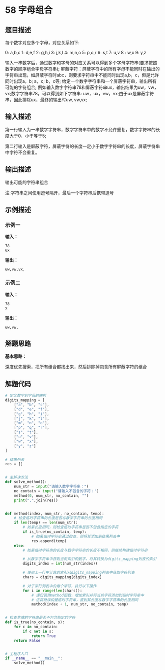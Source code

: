 # 58 字母组合

## 题目描述

每个数字对应多个字母，对应关系如下:

0: a,b,c
1: d,e,f
2: g,h,i
3: j,k,l
4: m,n,o
5: p,q,r
6: s,t
7: u,v
8 : w,x
9: y,z

输入一串数字后，通过数字和字母的对应关系可以得到多个字母字符串(要求按照数字的顺序组合字母字符串);
屏蔽字符︰屏蔽字符中的所有字母不能同时在输出的字符串出现，如屏蔽字符时abc，则要求字符串中不能同时出现a,b，c，但是允许同时出现a，b; a，c; b，c等;
给定一个数字字符串和一个屏蔽字符串，输出所有可能的字符组合;
例如输入数字字符串78和屏蔽字符串ux，输出结果为uw，vw，vx;数字字符串78，可以得到如下字符串: uw，ux，vw，vx;由于ux是屏蔽字符串，因此排除ux，最终的输出时uw, vw,vx;

## 输入描述

第一行输入为一串数字字符串，数字字符串中的数字不允许重复，数字字符串的长度大于0，小于等于5;

第二行输入是屏蔽字符，屏蔽字符的长度一定小于数字字符串的长度，屏蔽字符串中字符不会重复。

## 输出描述

输出可能的字符串组合

注:字符串之间使用逗号隔开，最后一个字符串后携带逗号



## 示例描述

### 示例一

**输入：**

```text
78
ux
```



**输出：**

```text
uw,vw,vx,
```

### 示例二

**输入：**

```text
78
x
```



**输出：**

```text
uw,vw,
```

## 解题思路

**基本思路：**

深度优先搜索，把所有组合都找出来，然后排除掉包含所有屏蔽字符的组合

## 解题代码

```python
# 定义数字到字母的映射
digits_mapping = [
    ["a", "b", "c"],
    ["d", "e", "f"],
    ["g", "h", "i"],
    ["j", "k", "l"],
    ["m", "n", "o"],
    ["p", "q", "r"],
    ["s", "t"],
    ["u", "v"],
    ["w", "x"],
    ["y", "z"]
]

# 结果列表
res = []


# 主解决方法
def solve_method():
    num_str = input("请输入数字字符串：")
    no_contain = input("请输入不包含的字符：")
    method(0, num_str, no_contain, "")
    print(",".join(res))


def method(index, num_str, no_contain, temp):
    # 检查临时字符串的长度是否与数字字符串的长度相同
    if len(temp) == len(num_str):
        # 如果长度相同，则检查临时字符串是否不包含指定的字符
        if is_true(no_contain, temp):
            # 如果临时字符串通过检查，则将其添加到结果列表中
            res.append(temp)
    else:
        # 如果临时字符串的长度与数字字符串的长度不相同，则继续构建临时字符串

        # 从数字字符串中获取当前索引的数字，将其转换为digits_mapping列表的索引
        digits_index = int(num_str(index))

        # 使用上一行中计算的索引从digits_mapping列表中获取字符列表
        chars = digits_mapping[digits_index]

        # 对于字符列表中的每个字符，执行以下操作
        for i in range(len(chars)):
            # 递归调用method函数，增加索引并将当前字符添加到临时字符串中
            # 这将继续构建临时字符串，直到其长度与数字字符串的长度相同
            method(index + 1, num_str, no_contain, temp)


# 检查生成的字符串是否不包含指定的字符
def is_true(no_contain, s):
    for c in no_contain:
        if c not in s:
            return True
    return False


# 主程序入口
if __name__ == "__main__":
    solve_method()
```



